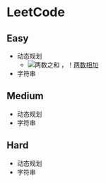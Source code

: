 # LeetCode
## Easy
* 动态规划
  * ![两数之和](https://leetcode-cn.com/problems/two-sum/)
    ，！[两数相加](https://leetcode-cn.com/problems/add-two-numbers/)
* 字符串
## Medium
* 动态规划
* 字符串
## Hard
* 动态规划
* 字符串
